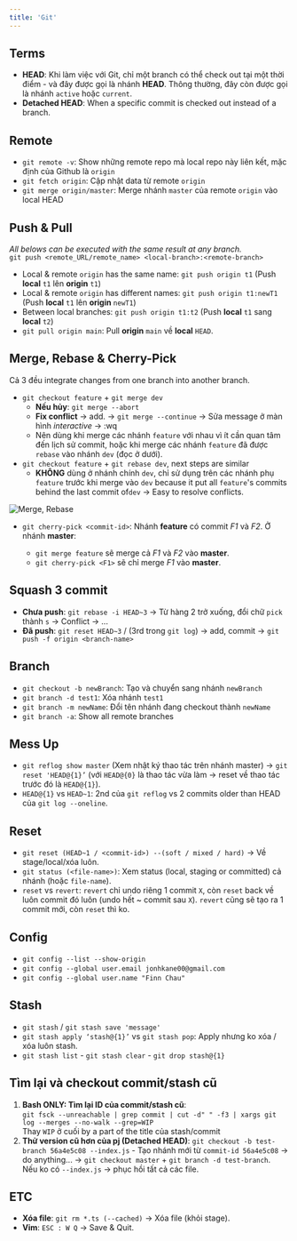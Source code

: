 ```yaml
---
title: 'Git'
---
```


## Terms

- **HEAD**: Khi làm việc với Git, chỉ một branch có thể check out tại một thời điểm - và đây được gọi là nhánh **HEAD**. Thông thường, đây còn được gọi là nhánh `active` hoặc `current`.
- **Detached HEAD**: When a specific commit is checked out instead of a branch.

## Remote

- `git remote -v`: Show những remote repo mà local repo này liên kết, mặc định của Github là `origin`
- `git fetch origin`: Cập nhật data từ remote `origin`
- `git merge origin/master`: Merge nhánh `master` của remote `origin` vào local HEAD

## Push & Pull

_All belows can be executed with the same result at any branch._  
`git push <remote_URL/remote_name> <local-branch>:<remote-branch>`

- Local & remote `origin` has the same name: `git push origin t1` (Push **local** `t1` lên **origin** `t1`)
- Local & remote `origin` has different names: `git push origin t1:newT1` (Push **local** `t1` lên **origin** `newT1`)
- Between local branches: `git push origin t1:t2` (Push **local** `t1` sang **local** `t2`)
- `git pull origin main`: Pull **origin** `main` về **local** `HEAD`.

## Merge, Rebase & Cherry-Pick

Cả 3 đều integrate changes from one branch into another branch.

- `git checkout feature` + `git merge dev`
  - **Nếu hủy**: `git merge --abort`
  - **Fix conflict** &rarr; add. &rarr; `git merge --continue` &rarr; Sửa message ở màn hình _interactive_ &rarr; :wq
  - Nên dùng khi merge các nhánh `feature` với nhau vì ít cần quan tâm đến lịch sử commit, hoặc khi merge các nhánh `feature` đã được `rebase` vào nhánh `dev` (đọc ở dưới).
- `git checkout feature` + `git rebase dev`, next steps are similar
  - **KHÔNG** dùng ở nhánh chính `dev`, chỉ sử dụng trên các nhánh phụ `feature` trước khi merge vào `dev` because it put all `feature`'s commits behind the last commit of`dev` -> Easy to resolve conflicts.

![Merge, Rebase](https://i.imgur.com/9A4MKGu.png)

- `git cherry-pick <commit-id>`: Nhánh **feature** có commit _F1_ và _F2_. Ở nhánh **master**:

  - `git merge feature` sẽ merge cả _F1_ và _F2_ vào **master**.
  - `git cherry-pick <F1>` sẽ chỉ merge _F1_ vào **master**.

## Squash 3 commit

- **Chưa push**: `git rebase -i HEAD~3` &rarr; Từ hàng 2 trở xuống, đổi chữ `pick` thành `s` &rarr; Conflict &rarr; ...
- **Đã push**: `git reset HEAD~3` / (3rd trong `git log`) &rarr; add, commit &rarr; `git push -f origin <branch-name>`

## Branch

- `git checkout -b newBranch`: Tạo và chuyển sang nhánh `newBranch`
- `git branch -d test1`: Xóa nhánh `test1`
- `git branch -m newName`: Đổi tên nhánh đang checkout thành `newName`
- `git branch -a`: Show all remote branches

## Mess Up

- `git reflog show master` (Xem nhật ký thao tác trên nhánh master) → `git reset 'HEAD@{1}’` (với `HEAD@{0}` là thao tác vừa làm → reset về thao tác trước đó là `HEAD@{1}`).
- `HEAD@{1}` vs `HEAD~1`: 2nd của `git reflog` vs 2 commits older than HEAD của `git log --oneline`.

## Reset

- `git reset (HEAD~1 / <commit-id>) --(soft / mixed / hard)` &rarr; Về stage/local/xóa luôn.
- `git status (<file-name>)`: Xem status (local, staging or committed) cả nhánh (hoặc `file-name`).
- `reset` vs `revert`: `revert` chỉ undo riêng 1 commit `X`, còn `reset` back về luôn commit đó luôn (undo hết ~ commit sau `X`). `revert` cũng sẽ tạo ra 1 commit mới, còn `reset` thì ko.

## Config

- `git config --list --show-origin`
- `git config --global user.email jonhkane00@gmail.com`
- `git config --global user.name "Finn Chau"`

## Stash

- `git stash` / `git stash save 'message'`
- `git stash apply ‘stash@{1}’` vs `git stash pop`: Apply nhưng ko xóa / xóa luôn stash.
- `git stash list` - `git stash clear` - `git drop stash@{1}`

## Tìm lại và checkout commit/stash cũ

1. **Bash ONLY: Tìm lại ID của commit/stash cũ**:  
   `git fsck --unreachable | grep commit | cut -d" " -f3 | xargs git log --merges --no-walk --grep=WIP`  
   Thay `WIP` ở cuối by a part of the title của stash/commit
2. **Thử version cũ hơn của pj (Detached HEAD)**: `git checkout -b test-branch 56a4e5c08 --index.js` - Tạo nhánh mới từ `commit-id 56a4e5c08` &rarr; do anything... &rarr; `git checkout master` + `git branch -d test-branch`.  
   Nếu ko có `--index.js` &rarr; phục hồi tất cả các file.

## ETC

- **Xóa file**: `git rm *.ts (--cached)` &rarr; Xóa file (khỏi stage).
- **Vim**: `ESC : W Q` &rarr; Save & Quit.
